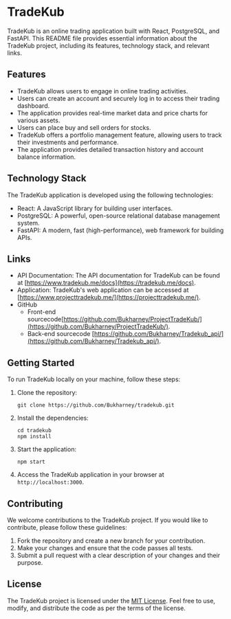 # TradeKub

TradeKub is an online trading application built with React, PostgreSQL, and FastAPI. This README file provides essential information about the TradeKub project, including its features, technology stack, and relevant links.

## Features

- TradeKub allows users to engage in online trading activities.
- Users can create an account and securely log in to access their trading dashboard.
- The application provides real-time market data and price charts for various assets.
- Users can place buy and sell orders for stocks.
- TradeKub offers a portfolio management feature, allowing users to track their investments and performance.
- The application provides detailed transaction history and account balance information.

## Technology Stack

The TradeKub application is developed using the following technologies:

- React: A JavaScript library for building user interfaces.
- PostgreSQL: A powerful, open-source relational database management system.
- FastAPI: A modern, fast (high-performance), web framework for building APIs.

## Links

- API Documentation: The API documentation for TradeKub can be found at [https://www.tradekub.me/docs](https://tradekub.me/docs).
- Application: TradeKub's web application can be accessed at [https://www.projecttradekub.me/](https://projecttradekub.me/).
- GitHub
   - Front-end sourcecode[https://github.com/Bukharney/ProjectTradeKub/](https://github.com/Bukharney/ProjectTradeKub/).
   - Back-end sourcecode [https://github.com/Bukharney/Tradekub_api/](https://github.com/Bukharney/Tradekub_api/).

## Getting Started

To run TradeKub locally on your machine, follow these steps:

1. Clone the repository: 
   ```
   git clone https://github.com/Bukharney/tradekub.git
   ```

2. Install the dependencies:
   ```
   cd tradekub
   npm install
   ```

3. Start the application:
   ```
   npm start
   ```

4. Access the TradeKub application in your browser at `http://localhost:3000`.

## Contributing

We welcome contributions to the TradeKub project. If you would like to contribute, please follow these guidelines:

1. Fork the repository and create a new branch for your contribution.
2. Make your changes and ensure that the code passes all tests.
3. Submit a pull request with a clear description of your changes and their purpose.

## License

The TradeKub project is licensed under the [MIT License](LICENSE). Feel free to use, modify, and distribute the code as per the terms of the license.
